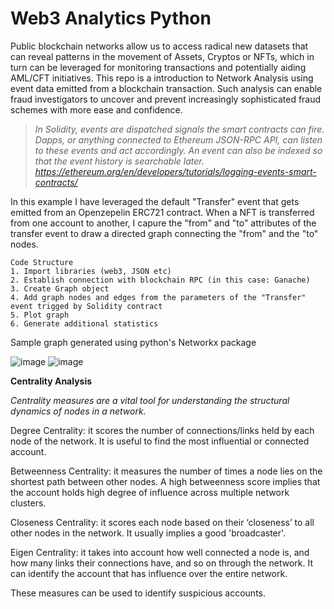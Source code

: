 # Web3 Analytics Python 

Public blockchain networks allow us to access radical new datasets that can reveal patterns in the movement of Assets, Cryptos or NFTs, which in turn can be leveraged for monitoring transactions and potentially aiding AML/CFT initiatives.
This repo is a introduction to Network Analysis using event data emitted from a blockchain transaction. Such analysis can enable fraud investigators to uncover and prevent increasingly sophisticated fraud schemes with more ease and confidence.

>*In Solidity, events are dispatched signals the smart contracts can fire. Dapps, or anything connected to Ethereum JSON-RPC API, can listen to these events and act accordingly. An event can also be indexed so that the event history is searchable later. https://ethereum.org/en/developers/tutorials/logging-events-smart-contracts/*

In this example I have leveraged the default "Transfer" event that gets emitted from an Openzepelin ERC721 contract.
When a NFT is transferred from one account to another, I capure the "from" and "to" attributes of the transfer event to draw a directed graph connecting the "from" and the "to" nodes. 


```shell
Code Structure
1. Import libraries (web3, JSON etc)
2. Establish connection with blockchain RPC (in this case: Ganache)
3. Create Graph object
4. Add graph nodes and edges from the parameters of the "Transfer" event trigged by Solidity contract 
5. Plot graph
6. Generate additional statistics
```

Sample graph generated using python's Networkx package

![image](https://user-images.githubusercontent.com/115624087/198863254-4928d5ca-5829-426b-8912-de90df521651.png)
![image](https://user-images.githubusercontent.com/115624087/198870286-7aea8b7e-cba9-432b-a3f3-25fafe1a349c.png)




**Centrality Analysis**

*Centrality measures are a vital tool for understanding the structural dynamics of nodes in a network.*

Degree Centrality: it scores the number of connections/links held by each node of the network. It is useful to find the most influential or connected account.

Betweenness Centrality: it measures the number of times a node lies on the shortest path between other nodes. A high betweenness score implies that the account holds high degree of influence across multiple network clusters.

Closeness Centrality: it scores each node based on their ‘closeness’ to all other nodes in the network. It usually implies a good 'broadcaster'.

Eigen Centrality: it takes into account how well connected a node is, and how many links their connections have, and so on through the network. It can identify the account that has influence over the entire network.

These measures can be used to identify suspicious accounts.
